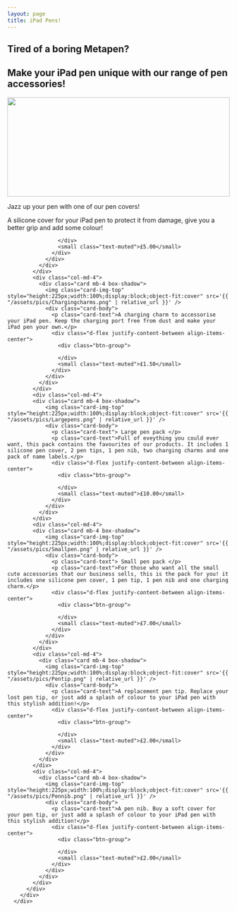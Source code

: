 ```yaml
---
layout: page
title: iPad Pens!
---
```


## Tired of a boring Metapen?
## Make your iPad pen unique with our range of pen accessories!
<div class="album py-5 bg-light">
        <div class="container">
          <div class="row">
            <div class="col-md-4">
              <div class="card mb-4 box-shadow">
                <img class="card-img-top" style="height:225px;width:100%;display:block;object-fit:cover" src='{{ "/assets/pics/Pencover.png" | relative_url }}' />
                <div class="card-body">
                  <p class="card-text">Jazz up your pen with one of our pen covers! </p>
                  <p class="card-text">A silicone cover for your iPad pen to protect it from damage, give you a better grip and add some colour!</p>
                  <div class="d-flex justify-content-between align-items-center">
                    <div class="btn-group">
                
                    </div>
                    <small class="text-muted">£5.00</small>
                  </div>
                </div>
              </div>
            </div>
            <div class="col-md-4">
              <div class="card mb-4 box-shadow">
                <img class="card-img-top" style="height:225px;width:100%;display:block;object-fit:cover" src='{{ "/assets/pics/Chargingcharms.png" | relative_url }}' />
                <div class="card-body">
                  <p class="card-text">A charging charm to accessorise your iPad pen. Keep the charging port free from dust and make your iPad pen your own.</p>
                  <div class="d-flex justify-content-between align-items-center">
                    <div class="btn-group">
                      
                    </div>
                    <small class="text-muted">£1.50</small>
                  </div>
                </div>
              </div>
            </div>
            <div class="col-md-4">
            <div class="card mb-4 box-shadow">
                <img class="card-img-top" style="height:225px;width:100%;display:block;object-fit:cover" src='{{ "/assets/pics/Largepens.png" | relative_url }}' />
                <div class="card-body">
                  <p class="card-text"> Large pen pack </p>
                  <p class="card-text">Full of eveything you could ever want, this pack contains the favourites of our products. It includes 1 silicone pen cover, 2 pen tips, 1 pen nib, two charging charms and one pack of name labels.</p>
                  <div class="d-flex justify-content-between align-items-center">
                    <div class="btn-group">
                      
                    </div>
                    <small class="text-muted">£10.00</small>
                  </div>
                </div>
              </div>
            </div>
            <div class="col-md-4">
            <div class="card mb-4 box-shadow">
                <img class="card-img-top" style="height:225px;width:100%;display:block;object-fit:cover" src='{{ "/assets/pics/Smallpen.png" | relative_url }}' />
                <div class="card-body">
                  <p class="card-text"> Small pen pack </p>
                  <p class="card-text">For those who want all the small cute accessories that our business sells, this is the pack for you! it includes one silicone pen cover, 1 pen tip, 1 pen nib and one charging charm.</p>
                  <div class="d-flex justify-content-between align-items-center">
                    <div class="btn-group">
                      
                    </div>
                    <small class="text-muted">£7.00</small>
                  </div>
                </div>
              </div>
            </div>
            <div class="col-md-4">
              <div class="card mb-4 box-shadow">
                <img class="card-img-top" style="height:225px;width:100%;display:block;object-fit:cover" src='{{ "/assets/pics/Pentip.png" | relative_url }}' />
                <div class="card-body">
                  <p class="card-text">A replacement pen tip. Replace your lost pen tip, or just add a splash of colour to your iPad pen with this stylish addition!</p>
                  <div class="d-flex justify-content-between align-items-center">
                    <div class="btn-group">
                      
                    </div>
                    <small class="text-muted">£2.00</small>  
                  </div>
                </div>
              </div>
            </div>
            <div class="col-md-4">
              <div class="card mb-4 box-shadow">
                <img class="card-img-top" style="height:225px;width:100%;display:block;object-fit:cover" src='{{ "/assets/pics/Pennib.png" | relative_url }}' />
                <div class="card-body">
                  <p class="card-text">A pen nib. Buy a soft cover for your pen tip, or just add a splash of colour to your iPad pen with this stylish addition!</p>
                  <div class="d-flex justify-content-between align-items-center">
                    <div class="btn-group">
                      
                    </div>
                    <small class="text-muted">£2.00</small>  
                  </div>
                </div>
              </div>
            </div>
          </div>
        </div>
      </div>

